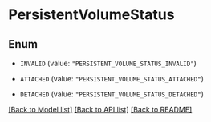 # PersistentVolumeStatus

## Enum


* `INVALID` (value: `"PERSISTENT_VOLUME_STATUS_INVALID"`)

* `ATTACHED` (value: `"PERSISTENT_VOLUME_STATUS_ATTACHED"`)

* `DETACHED` (value: `"PERSISTENT_VOLUME_STATUS_DETACHED"`)


[[Back to Model list]](../README.md#documentation-for-models) [[Back to API list]](../README.md#documentation-for-api-endpoints) [[Back to README]](../README.md)


